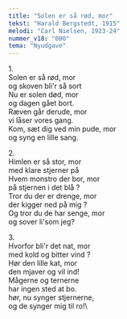 ```yaml
---
title: "Solen er så rød, mor"
tekst: "Harald Bergstedt, 1915"
melodi: "Carl Nielsen, 1923-24"
nummer_v18: "000"
tema: "Nyudgave"
---
```

1\.\
Solen er så rød, mor\
og skoven bli'r så sort\
Nu er solen død, mor\
og dagen gået bort.\
Ræven går derude, mor\
vi låser vores gang.\
Kom, sæt dig ved min pude, mor\
og syng en lille sang.

2\.\
Himlen er så stor, mor\
med klare stjerner på\
Hvem monstro der bor, mor\
på stjernen i det blå ?\
Tror du der er drenge, mor\
der kigger ned på mig ?\
Og tror du de har senge, mor\
og sover li'som jeg?

3\.\
Hvorfor bli'r det nat, mor\
med kold og bitter vind ?\
Hør den lille kat, mor\
den mjaver og vil ind!\
Mågerne og ternerne\
har ingen sted at bo.\
hør, nu synger stjernerne,\
og de synger mig til ro!\
